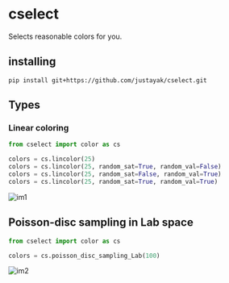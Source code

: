 # cselect
Selects reasonable colors for you.

## installing
```
pip install git+https://github.com/justayak/cselect.git
```

## Types

### Linear coloring

```python
from cselect import color as cs

colors = cs.lincolor(25)
colors = cs.lincolor(25, random_sat=True, random_val=False)
colors = cs.lincolor(25, random_sat=False, random_val=True)
colors = cs.lincolor(25, random_sat=True, random_val=True)
```
![im1](https://user-images.githubusercontent.com/831215/34304903-14eeec30-e73c-11e7-8881-597d5c3a06c3.png)

## Poisson-disc sampling in Lab space

```python
from cselect import color as cs

colors = cs.poisson_disc_sampling_Lab(100)
```
![im2](https://user-images.githubusercontent.com/831215/34304902-14d46a7c-e73c-11e7-9e57-5aafb001b625.png)
